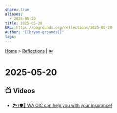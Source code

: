 ```yaml
---
share: true
aliases:
  - 2025-05-20
title: 2025-05-20
URL: https://bagrounds.org/reflections/2025-05-20
Author: "[[bryan-grounds]]"
tags: 
---
```

[Home](../index.md) > [Reflections](./index.md) | [⏮️](./2025-05-19.md)  
# 2025-05-20  
## 📺 Videos  
- [🏞️⚕️🛡️🤝 WA OIC can help you with your insurance!](../videos/wa-oic-can-help-you-with-your-insurance.md)  
